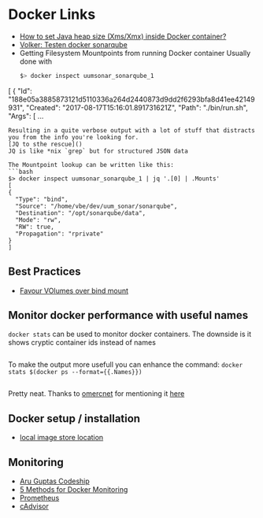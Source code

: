 # Docker Links

* [How to set Java heap size (Xms/Xmx) inside Docker container?](https://stackoverflow.com/questions/29923531/how-to-set-java-heap-size-xms-xmx-inside-docker-container)
* [Volker: Testen docker sonarqube](https://github.com/pascalgrimaud/docker-sonarqube)
* Getting Filesystem Mountpoints from running Docker container
  Usually done with
  ```bash
  $> docker inspect uumsonar_sonarqube_1
[
    {
        "Id": "188e05a3885873121d5110336a264d2440873d9dd2f6293bfa8d41ee42149931",
        "Created": "2017-08-17T15:16:01.891731621Z",
        "Path": "./bin/run.sh",
        "Args": [
        ...
  ```
  Resulting in a quite verbose output with a lot of stuff that distracts you from the info you're looking for.
  [JQ to sthe rescue]()
  JQ is like *nix `grep` but for structured JSON data

  The Mountpoint lookup can be written like this:
  ```bash
  $> docker inspect uumsonar_sonarqube_1 | jq '.[0] | .Mounts'
[
  {
    "Type": "bind",
    "Source": "/home/vbe/dev/uum_sonar/sonarqube",
    "Destination": "/opt/sonarqube/data",
    "Mode": "rw",
    "RW": true,
    "Propagation": "rprivate"
  }
]
  ```
## Best Practices
- [Favour VOlumes over bind mount](https://docs.docker.com/engine/admin/volumes/volumes/#start-a-container-with-a-volume)


## Monitor docker performance with useful names

`docker stats` can be used to monitor docker containers.
The downside is it shows cryptic container ids instead of names
```bash
```

To make the output more usefull you can enhance the command: `docker stats $(docker ps --format={{.Names}})`
```bash
```

Pretty neat. Thanks to [omercnet](https://github.com/omercnet) for mentioning it [here](https://github.com/moby/moby/issues/20973)

## Docker setup / installation
- [local image store location](https://stackoverflow.com/questions/19234831/where-are-docker-images-stored-on-the-host-machine?rq=1)
## Monitoring
- [Aru Guptas Codeship](https://blog.codeship.com/monitoring-docker-containers/)
- [5 Methods for Docker Monitoring](https://plus.google.com/+JavaCodeGeeks/posts/RHr4tX8REiz)
- [Prometheus](https://docs.docker.com/engine/admin/prometheus/)
- [cAdvisor](https://oliverveits.wordpress.com/2016/11/02/how-to-set-up-docker-monitoring-via-cadvisor-influxdb-and-grafana/)
